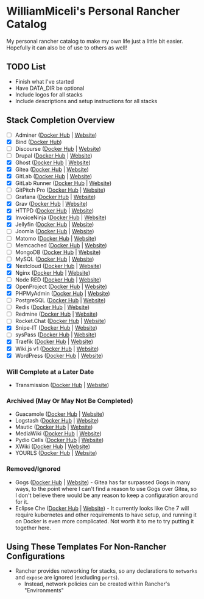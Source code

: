 # WilliamMiceli's Personal Rancher Catalog

My personal rancher catalog to make my own life just a little bit easier.
Hopefully it can also be of use to others as well!

## TODO List

- Finish what I've started
- Have DATA_DIR be optional
- Include logos for all stacks
- Include descriptions and setup instructions for all stacks

## Stack Completion Overview

- [ ] Adminer ([Docker Hub](https://hub.docker.com/_/adminer) | [Website](https://www.adminer.org/en/))
- [x] Bind ([Docker Hub](https://hub.docker.com/r/sameersbn/bind))
- [ ] Discourse ([Docker Hub](https://hub.docker.com/_/discourse) | [Website](https://www.discourse.org/))
- [ ] Drupal ([Docker Hub](https://hub.docker.com/_/drupal) | [Website](https://www.drupal.org/))
- [x] Ghost ([Docker Hub](https://hub.docker.com/_/ghost) | [Website](https://ghost.org/))
- [x] Gitea ([Docker Hub](https://hub.docker.com/r/gitea/gitea) | [Website](https://gitea.io/en-us/))
- [x] GitLab ([Docker Hub](https://hub.docker.com/r/gitlab/gitlab-ce) | [Website](https://about.gitlab.com/))
- [x] GitLab Runner ([Docker Hub](https://hub.docker.com/r/gitlab/gitlab-runner) | [Website](https://docs.gitlab.com/runner/))
- [ ] GitPitch Pro ([Docker Hub](https://hub.docker.com/_/gitpitch-pro) | [Website](https://gitpitch.com/))
- [ ] Grafana ([Docker Hub](https://hub.docker.com/r/grafana/grafana) | [Website](https://grafana.com/))
- [x] Grav ([Docker Hub](https://hub.docker.com/r/williammiceli/grav) | [Website](https://getgrav.org/))
- [x] HTTPD ([Docker Hub](https://hub.docker.com/_/httpd) | [Website](http://httpd.apache.org/))
- [x] InvoiceNinja ([Docker Hub](https://hub.docker.com/r/invoiceninja/invoiceninja) | [Website](https://www.invoiceninja.org/))
- [x] Jellyfin ([Docker Hub](https://hub.docker.com/r/jellyfin/jellyfin) | [Website](https://jellyfin.github.io/))
- [ ] Joomla ([Docker Hub](https://hub.docker.com/_/joomla) | [Website](https://www.joomla.org/))
- [ ] Matomo ([Docker Hub](https://hub.docker.com/_/matomo) | [Website](https://matomo.org/))
- [ ] Memcached ([Docker Hub](https://hub.docker.com/_/memcached) | [Website](https://www.memcached.org/))
- [ ] MongoDB ([Docker Hub](https://hub.docker.com/_/mongo) | [Website](https://www.mongodb.com/))
- [ ] MySQL ([Docker Hub](https://hub.docker.com/_/mysql) | [Website](https://www.mysql.com/))
- [x] Nextcloud ([Docker Hub](https://hub.docker.com/_/nextcloud) | [Website](https://nextcloud.com/))
- [x] Nginx ([Docker Hub](https://hub.docker.com/_/nginx) | [Website](https://www.nginx.com/))
- [ ] Node RED ([Docker Hub](https://hub.docker.com/r/nodered/node-red-docker) | [Website](https://nodered.org/))
- [x] OpenProject ([Docker Hub](https://hub.docker.com/r/openproject/community) | [Website](https://www.openproject.org/))
- [x] PHPMyAdmin ([Docker Hub](https://hub.docker.com/r/phpmyadmin/phpmyadmin) | [Website](https://www.phpmyadmin.net/))
- [ ] PostgreSQL ([Docker Hub](https://hub.docker.com/_/postgres) | [Website](https://www.postgresql.org/))
- [ ] Redis ([Docker Hub](https://hub.docker.com/_/redis) | [Website](https://redis.io/))
- [ ] Redmine ([Docker Hub](https://hub.docker.com/_/redmine) | [Website](http://www.redmine.org/))
- [ ] Rocket.Chat ([Docker Hub](https://hub.docker.com/r/rocketchat/rocket.chat) | [Website](https://rocket.chat/))
- [x] Snipe-IT ([Docker Hub](https://hub.docker.com/r/snipe/snipe-it) | [Website](https://snipeitapp.com/))
- [ ] sysPass ([Docker Hub](https://hub.docker.com/r/syspass/syspass) | [Website](https://www.syspass.org/en))
- [x] Traefik ([Docker Hub](https://hub.docker.com/_/traefik) | [Website](https://traefik.io/))
- [x] Wiki.js v1 ([Docker Hub](https://hub.docker.com/r/requarks/wiki/) | [Website](https://wiki.js.org/))
- [x] WordPress ([Docker Hub](https://hub.docker.com/_/wordpress) | [Website](https://wordpress.com/))

### Will Complete at a Later Date

- Transmission ([Docker Hub](https://hub.docker.com/r/linuxserver/transmission) | [Website](https://transmissionbt.com/))

### Archived (May Or May Not Be Completed)

- Guacamole ([Docker Hub](https://hub.docker.com/r/guacamole/guacamole) | [Website](https://guacamole.apache.org/))
- Logstash ([Docker Hub](https://hub.docker.com/_/logstash) | [Website](https://www.elastic.co/products/logstash))
- Mautic ([Docker Hub](https://hub.docker.com/r/mautic/mautic) | [Website](https://www.mautic.org/))
- MediaWiki ([Docker Hub](https://hub.docker.com/_/mediawiki) | [Website](https://www.mediawiki.org/))
- Pydio Cells ([Docker Hub](https://hub.docker.com/r/pydio/cells/) | [Website](https://pydio.com/en/))
- XWiki ([Docker Hub](https://hub.docker.com/_/xwiki) | [Website](https://www.xwiki.org/))
- YOURLS ([Docker Hub](https://hub.docker.com/_/yourls) | [Website](http://yourls.org/))

### Removed/Ignored

- Gogs ([Docker Hub](https://hub.docker.com/r/gogs/gogs) | [Website](https://gogs.io/)) - Gitea has far surpassed Gogs in many ways, to the point where I can't find a reason to use Gogs over Gitea, so I don't believe there would be any reason to keep a configuration around for it.
- Eclipse Che ([Docker Hub](https://hub.docker.com/_/eclipse-che) | [Website](https://www.eclipse.org/che/)) - It currently looks like Che 7 will require kubernetes and other requirements to have setup, and running it on Docker is even more complicated. Not worth it to me to try putting it together here.

## Using These Templates For Non-Rancher Configurations

- Rancher provides networking for stacks, so any declarations to `networks` and `expose` are ignored (excluding `ports`).
  - Instead, network policies can be created within Rancher's "Environments"
